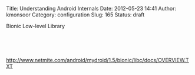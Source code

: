 Title: Understanding Android Internals
Date: 2012-05-23 14:41
Author: kmonsoor
Category: configuration
Slug: 165
Status: draft

Bionic Low-level Library

 

 

http://www.netmite.com/android/mydroid/1.5/bionic/libc/docs/OVERVIEW.TXT
